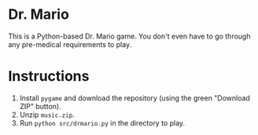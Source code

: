 # Dr. Mario

This is a Python-based Dr. Mario game. You don't even have to go through any pre-medical requirements to play.

# Instructions

1. Install `pygame` and download the repository (using the green "Download ZIP" button).
2. Unzip `music.zip`.
3. Run `python src/drmario.py` in the directory to play.
